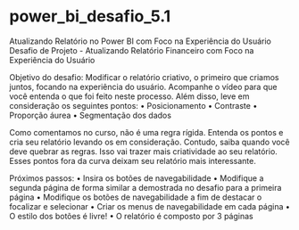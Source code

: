 # power_bi_desafio_5.1
 Atualizando Relatório no Power BI com Foco na Experiência do Usuário
Desafio de Projeto - Atualizando Relatório Financeiro com Foco na Experiência do Usuário

Objetivo do desafio:
Modificar o relatório criativo, o primeiro que criamos juntos, focando na experiência do usuário. Acompanhe o vídeo para que você entenda o que foi feito neste processo. Além disso, leve em consideração os seguintes pontos: 
•	Posicionamento
•	Contraste
•	Proporção áurea
•	Segmentação dos dados

Como comentamos no curso, não é uma regra rígida. Entenda os pontos e cria seu relatório levando os em consideração. Contudo, saiba quando você deve quebrar as regras. Isso vai trazer mais criatividade ao seu relatório. Esses pontos fora da curva deixam seu relatório mais interessante.

Próximos passos:
•	Insira os botões de navegabilidade
•	Modifique a segunda página de forma similar a demostrada no desafio para a primeira página
•	Modifique os botões de navegabilidade a fim de destacar o focalizar e selecionar
•	Criar os menus de navegabilidade em cada página
•	O estilo dos botões é livre!
•	O relatório é composto por 3 páginas
